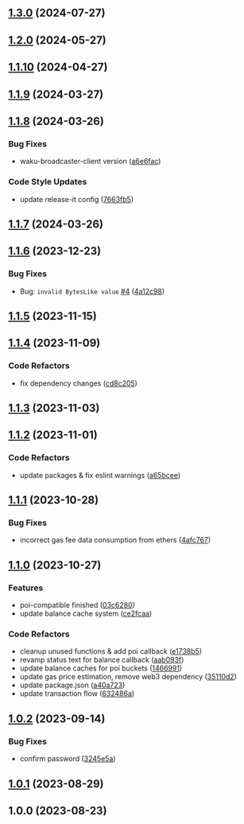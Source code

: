 

## [1.3.0](https://github.com/Terminal-Wallet/terminal-wallet-cli/compare/v1.2.0...v1.3.0) (2024-07-27)

## [1.2.0](https://github.com/Terminal-Wallet/terminal-wallet-cli/compare/v1.1.10...v1.2.0) (2024-05-27)

## [1.1.10](https://github.com/Terminal-Wallet/terminal-wallet-cli/compare/v1.1.9...v1.1.10) (2024-04-27)

## [1.1.9](https://github.com/Terminal-Wallet/terminal-wallet-cli/compare/v1.1.8...v1.1.9) (2024-03-27)

## [1.1.8](https://github.com/Terminal-Wallet/terminal-wallet-cli/compare/v1.1.7...v1.1.8) (2024-03-26)


### Bug Fixes

- waku-broadcaster-client version ([a6e6fac](https://github.com/Terminal-Wallet/terminal-wallet-cli/commit/a6e6fac40fbc225b7e8a31e0abb13fa5d29ba12c))

### Code Style Updates

* update release-it config ([7663fb5](https://github.com/Terminal-Wallet/terminal-wallet-cli/commit/7663fb5d08a2f3cd27a9e856e7cd4ee7d2ea00ba))

## [1.1.7](https://github.com/Terminal-Wallet/terminal-wallet-cli/compare/v1.1.6...v1.1.7) (2024-03-26)

## [1.1.6](https://github.com/Terminal-Wallet/terminal-wallet-cli/compare/v1.1.5...v1.1.6) (2023-12-23)


### Bug Fixes

* Bug: `invalid BytesLike value` [#4](https://github.com/Terminal-Wallet/terminal-wallet-cli/issues/4) ([4a12c98](https://github.com/Terminal-Wallet/terminal-wallet-cli/commit/4a12c98c4b3f804927bbd7183405f73c4e7c785d))

## [1.1.5](https://github.com/Terminal-Wallet/terminal-wallet-cli/compare/v1.1.4...v1.1.5) (2023-11-15)

## [1.1.4](https://github.com/Terminal-Wallet/terminal-wallet-cli/compare/v1.1.3...v1.1.4) (2023-11-09)


### Code Refactors

* fix dependency changes ([cd8c205](https://github.com/Terminal-Wallet/terminal-wallet-cli/commit/cd8c2050d20921f0f0230f1c3238786c99bb0378))

## [1.1.3](https://github.com/Terminal-Wallet/terminal-wallet-cli/compare/v1.1.2...v1.1.3) (2023-11-03)

## [1.1.2](https://github.com/Terminal-Wallet/terminal-wallet-cli/compare/v1.1.1...v1.1.2) (2023-11-01)


### Code Refactors

* update packages & fix eslint warnings ([a65bcee](https://github.com/Terminal-Wallet/terminal-wallet-cli/commit/a65bcee5326491bd40d440b3f8ea09887b84a49b))

## [1.1.1](https://github.com/Terminal-Wallet/terminal-wallet-cli/compare/v1.1.0...v1.1.1) (2023-10-28)


### Bug Fixes

* incorrect gas fee data consumption from ethers ([4afc767](https://github.com/Terminal-Wallet/terminal-wallet-cli/commit/4afc767a997b1c29ce57d8122a961a5387a6adba))

## [1.1.0](https://github.com/Terminal-Wallet/terminal-wallet-cli/compare/v1.0.2...v1.1.0) (2023-10-27)


### Features

* poi-compatible finished ([03c6280](https://github.com/Terminal-Wallet/terminal-wallet-cli/commit/03c62807c7c2c8d101785fd50c5cd761ded04d7e))
* update balance cache system ([ce2fcaa](https://github.com/Terminal-Wallet/terminal-wallet-cli/commit/ce2fcaaa1abb27fa62ae22d52768a9c5e60091ee))


### Code Refactors

* cleanup unused functions & add poi callback ([e1738b5](https://github.com/Terminal-Wallet/terminal-wallet-cli/commit/e1738b50b059ad90eb045875ddbf69bdeccc8b09))
* revamp status text for balance callback ([aab093f](https://github.com/Terminal-Wallet/terminal-wallet-cli/commit/aab093fede75653153b9e99e2fe808b6c6a75fb8))
* update balance caches for poi buckets ([1466991](https://github.com/Terminal-Wallet/terminal-wallet-cli/commit/1466991e5de6567adc225f26798b423321a52dae))
* update gas price estimation, remove web3 dependency ([35110d2](https://github.com/Terminal-Wallet/terminal-wallet-cli/commit/35110d263a241e2d258ca5dc48e46220faa489d8))
* update package.json ([a40a723](https://github.com/Terminal-Wallet/terminal-wallet-cli/commit/a40a7237c7a07ee3428ae9c1fbc2247bc738076c))
* update transaction flow ([632486a](https://github.com/Terminal-Wallet/terminal-wallet-cli/commit/632486ac2663b8ffce44c7b527e7fbece43591a8))

## [1.0.2](https://github.com/Terminal-Wallet/terminal-wallet-cli/compare/v1.0.1...v1.0.2) (2023-09-14)


### Bug Fixes

* confirm password ([3245e5a](https://github.com/Terminal-Wallet/terminal-wallet-cli/commit/3245e5a54046294e98c3f173bc140476bac49b24))

## [1.0.1](https://github.com/Terminal-Wallet/terminal-wallet-cli/compare/v1.0.0...v1.0.1) (2023-08-29)

## 1.0.0 (2023-08-23)